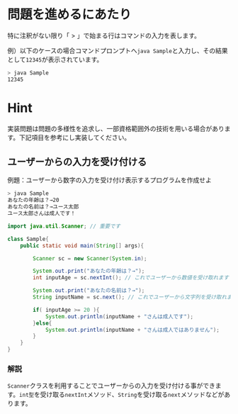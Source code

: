 # 問題を進めるにあたり
特に注釈がない限り「 > 」で始まる行はコマンドの入力を表します。

例）以下のケースの場合コマンドプロンプトへ`java Sample`と入力し、その結果として`12345`が表示されています。

```bash
> java Sample
12345
```

# Hint
実装問題は問題の多様性を追求し、一部資格範囲外の技術を用いる場合があります。下記項目を参考にし実装してください。

## ユーザーからの入力を受け付ける
例題：ユーザーから数字の入力を受け付け表示するプログラムを作成せよ

```bash
> java Sample
あなたの年齢は？→20
あなたの名前は？→ユース太郎
ユース太郎さんは成人です！
```

```java
import java.util.Scanner; // 重要です

class Sample{
	public static void main(String[] args){

		Scanner sc = new Scanner(System.in);

		System.out.print("あなたの年齢は？→");
		int inputAge = sc.nextInt(); // これでユーザーから数値を受け取れます

		System.out.print("あなたの名前は？→");
		String inputName = sc.next(); // これでユーザーから文字列を受け取れます

		if( inputAge >= 20 ){
			System.out.println(inputName + "さんは成人です");
		}else{
			System.out.println(inputName + "さんは成人ではありません");
		}
	}
}
```

### 解説
`Scanner`クラスを利用することでユーザーからの入力を受け付ける事ができます。`int型`を受け取る`nextInt`メソッド、`String`を受け取る`next`メソッドなどがあります。
